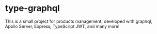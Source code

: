 # type-graphql
This is a small project for products management, developed with graphql, Apollo Server, Express, TypeScript JWT, and many more!
